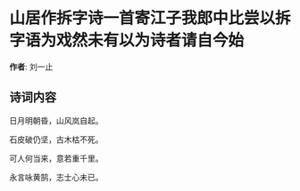 # 山居作拆字诗一首寄江子我郎中比尝以拆字语为戏然未有以为诗者请自今始

**作者**: 刘一止

## 诗词内容

日月明朝昏，山风岚自起。

石皮破仍坚，古木枯不死。

可人何当来，意若重千里。

永言咏黄鹄，志士心未已。

